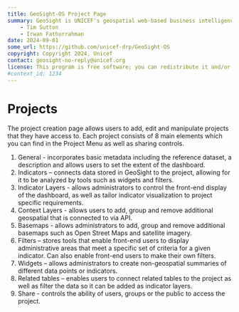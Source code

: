 ```yaml
---
title: GeoSight-OS Project Page
summary: GeoSight is UNICEF's geospatial web-based business intelligence platform.
    - Tim Sutton
    - Irwan Fathurrahman
date: 2024-09-01
some_url: https://github.com/unicef-drp/GeoSight-OS
copyright: Copyright 2024, Unicef
contact: geosight-no-reply@unicef.org
license: This program is free software; you can redistribute it and/or modify it under the terms of the GNU Affero General Public License as published by the Free Software Foundation; either version 3 of the License, or (at your option) any later version.
#context_id: 1234
---
```

# Projects 
The project creation page allows users to add, edit and manipulate projects that they have access to. Each project consists of 8 main elements which you can find in the Project Menu as well as sharing controls. 
1.	General -  incorporates basic metadata including the reference dataset, a description and allows users to set the extent of the dashboard.
2.	Indicators – connects data stored in GeoSight to the project, allowing for it to be analyzed by tools such as widgets and filters.
3.	Indicator Layers - allows administrators  to control the front-end display of the dashboard, as well as tailor indicator visualization to project specific requirements.
4.	Context Layers -  allows users to add, group and remove additional geospatial that is connected to via API.
5.	Basemaps - allows administrators to add, group and remove additional basemaps such as Open Street Maps and satellite imagery.
6.	Filters – stores tools that enable front-end users to display administrative areas that meet a specific set of criteria for a given indicator. Can also enable front-end users to make their own filters.
7.	Widgets – allows administrators to create non-geospatial summaries of different data points or indicators.
8.	Related tables – enables users to connect related tables to the project as well as filter the data so it can be added as indicator layers.
9.	Share -  controls the ability of users, groups or the public to access the project.
